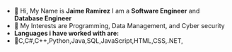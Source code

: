 - 👋 Hi, My Name is **Jaime Ramirez** I am a **Software Engineer** and **Database Engineer**
- 👀 My Interests are Programming, Data Management, and Cyber security
- **Languages i have worked with are:**
- 💙C,C#,C++,Python,Java,SQL,JavaScript,HTML,CSS,.NET,
<!---
ZIM-Hub/ZIM-Hub is a ✨ special ✨ repository because its `README.md` (this file) appears on your GitHub profile.
You can click the Preview link to take a look at your changes.
--->
